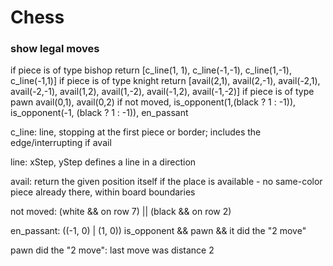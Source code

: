 # Chess
### show legal moves 

if piece is of type bishop
    return [c_line(1, 1), c_line(-1,-1), c_line(1,-1), c_line(-1,1)]
if piece is of type knight
    return [avail(2,1), avail(2,-1), avail(-2,1), avail(-2,-1), avail(1,2), avail(1,-2), avail(-1,2), avail(-1,-2)]
if piece is of type pawn
    avail(0,1), avail(0,2) if not moved, is_opponent(1,(black ? 1 : -1)), is_opponent(-1, (black ? 1 : -1)), en_passant
    

    
c_line: line, stopping at the first piece or border; includes the edge/interrupting if avail

line: xStep, yStep  defines a line in a direction
    
avail: return the given position itself if the place is available - no same-color piece already there, within board boundaries

not moved: (white && on row 7) || (black && on row 2)

en_passant: ((-1, 0) | (1, 0)) is_opponent && pawn && it did the "2 move"

pawn did the "2 move":  last move was distance 2



#####

<body>
    <board>
        <row><cell id="1:1"><piece class="rook"></piece></cell></row>
    </board>
</body>